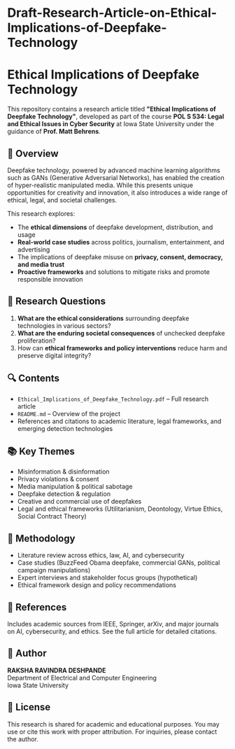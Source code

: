 # Draft-Research-Article-on-Ethical-Implications-of-Deepfake-Technology
# Ethical Implications of Deepfake Technology

This repository contains a research article titled **"Ethical Implications of Deepfake Technology"**, developed as part of the course **POL S 534: Legal and Ethical Issues in Cyber Security** at Iowa State University under the guidance of **Prof. Matt Behrens**.

## 📄 Overview

Deepfake technology, powered by advanced machine learning algorithms such as GANs (Generative Adversarial Networks), has enabled the creation of hyper-realistic manipulated media. While this presents unique opportunities for creativity and innovation, it also introduces a wide range of ethical, legal, and societal challenges.

This research explores:
- The **ethical dimensions** of deepfake development, distribution, and usage
- **Real-world case studies** across politics, journalism, entertainment, and advertising
- The implications of deepfake misuse on **privacy, consent, democracy, and media trust**
- **Proactive frameworks** and solutions to mitigate risks and promote responsible innovation

## 🎯 Research Questions

1. **What are the ethical considerations** surrounding deepfake technologies in various sectors?
2. **What are the enduring societal consequences** of unchecked deepfake proliferation?
3. How can **ethical frameworks and policy interventions** reduce harm and preserve digital integrity?

## 🔍 Contents

- `Ethical_Implications_of_Deepfake_Technology.pdf` – Full research article
- `README.md` – Overview of the project
- References and citations to academic literature, legal frameworks, and emerging detection technologies

## 📚 Key Themes

- Misinformation & disinformation
- Privacy violations & consent
- Media manipulation & political sabotage
- Deepfake detection & regulation
- Creative and commercial use of deepfakes
- Legal and ethical frameworks (Utilitarianism, Deontology, Virtue Ethics, Social Contract Theory)

## 🧠 Methodology

- Literature review across ethics, law, AI, and cybersecurity
- Case studies (BuzzFeed Obama deepfake, commercial GANs, political campaign manipulations)
- Expert interviews and stakeholder focus groups (hypothetical)
- Ethical framework design and policy recommendations

## 🔗 References

Includes academic sources from IEEE, Springer, arXiv, and major journals on AI, cybersecurity, and ethics. See the full article for detailed citations.

## 👤 Author

**RAKSHA RAVINDRA DESHPANDE**  
Department of Electrical and Computer Engineering  
Iowa State University

## 📜 License

This research is shared for academic and educational purposes. You may use or cite this work with proper attribution. For inquiries, please contact the author.


